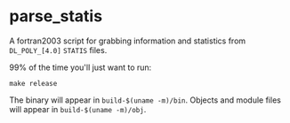 # parse_statis

A fortran2003 script for grabbing information and statistics from `DL_POLY_[4.0]`
`STATIS` files.

99% of the time you'll just want to run:
```
make release
```

The binary will appear in `build-$(uname -m)/bin`. Objects and module files
will appear in `build-$(uname -m)/obj`.
